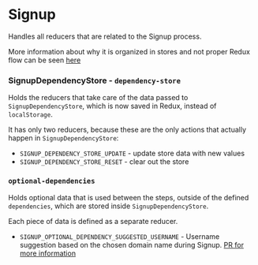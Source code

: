Signup
====

Handles all reducers that are related to the Signup process.

More information about why it is organized in stores and not proper Redux flow can be seen [here](https://github.com/Automattic/wp-calypso/issues/6709)


### SignupDependencyStore - `dependency-store`

Holds the reducers that take care of the data passed to `SignupDependencyStore`, which is now saved in Redux, instead of `localStorage`.

It has only two reducers, because these are the only actions that actually happen in `SignupDependencyStore`:

* `SIGNUP_DEPENDENCY_STORE_UPDATE` - update store data with new values
* `SIGNUP_DEPENDENCY_STORE_RESET` - clear out the store

### `optional-dependencies`

Holds optional data that is used between the steps, outside of the defined `dependencies`, which are stored inside `SignupDependencyStore`.

Each piece of data is defined as a separate reducer.

 * `SIGNUP_OPTIONAL_DEPENDENCY_SUGGESTED_USERNAME` - Username suggestion based on the chosen domain name during Signup. [PR for more information](https://github.com/Automattic/wp-calypso/pull/6596)
